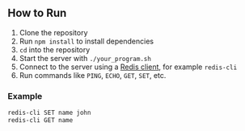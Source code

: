## How to Run

1. Clone the repository  
2. Run `npm install` to install dependencies  
3. `cd` into the repository  
4. Start the server with `./your_program.sh`  
5. Connect to the server using a [Redis client](https://redis.io/docs/latest/develop/connect/clients/), for example `redis-cli`  
6. Run commands like `PING`, `ECHO`, `GET`, `SET`, etc.

### Example

```bash
redis-cli SET name john
redis-cli GET name